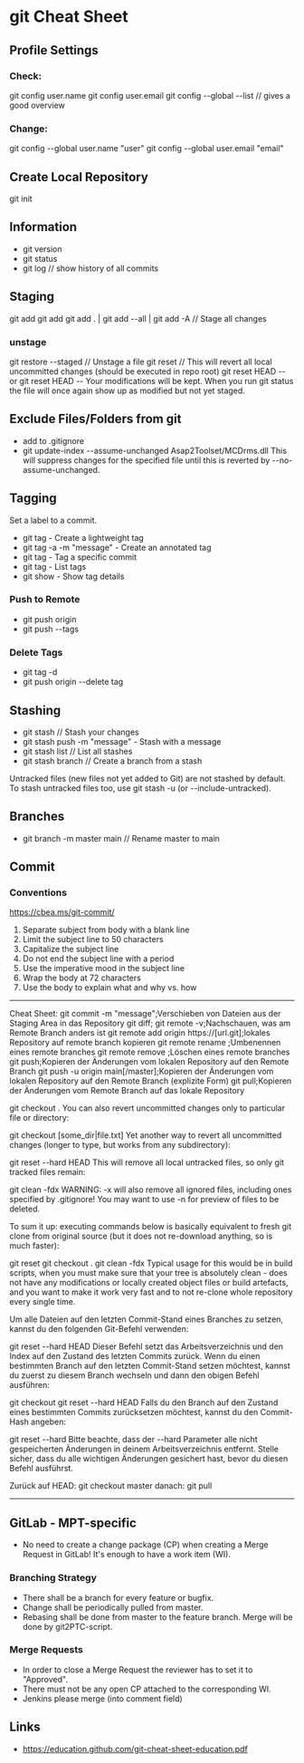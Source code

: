 # git Cheat Sheet

## Profile Settings
### Check:
git config user.name
git config user.email
git config --global --list // gives a good overview

### Change:
git config --global user.name "user"
git config --global user.email "email"

## Create Local Repository
git init

## Information
- git version
- git status
- git log // show history of all commits

## Staging
git add
git add <file>
git add . | git add --all | git add -A // Stage all changes

### unstage
git restore --staged <file> // Unstage a file
git reset // This will revert all local uncommitted changes (should be executed in repo root)
git reset HEAD --<file>
or
git reset HEAD --<directoryName>
Your modifications will be kept. When you run git status the file will once again show up as modified but not yet staged.

## Exclude Files/Folders from git
- add to .gitignore
- git update-index --assume-unchanged Asap2Toolset/MCDrms.dll
    This will suppress changes for the specified file until this is reverted by --no-assume-unchanged.

## Tagging
Set a label to a commit.

- git tag <tagname> - Create a lightweight tag
- git tag -a <tagname> -m "message" - Create an annotated tag
- git tag <tagname> <commit-hash> - Tag a specific commit
- git tag - List tags
- git show <tagname> - Show tag details

### Push to Remote
- git push origin <tagname>
- git push --tags

### Delete Tags
- git tag -d <tagname>
- git push origin --delete tag <tagname>

## Stashing
- git stash // Stash your changes
- git stash push -m "message" - Stash with a message
- git stash list // List all stashes
- git stash branch <branchname> // Create a branch from a stash

Untracked files (new files not yet added to Git) are not stashed by default.
To stash untracked files too, use git stash -u (or --include-untracked).

## Branches
- git branch -m master main // Rename master to main

## Commit
### Conventions
https://cbea.ms/git-commit/

1. Separate subject from body with a blank line
2. Limit the subject line to 50 characters
3. Capitalize the subject line
4. Do not end the subject line with a period
5. Use the imperative mood in the subject line
6. Wrap the body at 72 characters
7. Use the body to explain what and why vs. how

***

Cheat Sheet:
git commit -m "message";Verschieben von Dateien aus der Staging Area in das Repository
git diff;
git remote -v;Nachschauen, was am Remote Branch anders ist
git remote add origin https://[url.git];lokales Repository auf remote branch kopieren
git remote rename <old> <new>;Umbenennen eines remote branches
git remote remove <name>;Löschen eines remote branches
git push;Kopieren der Änderungen vom lokalen Repository auf den Remote Branch
git push -u origin main[/master];Kopieren der Änderungen vom lokalen Repository auf den Remote Branch (explizite Form)
git pull;Kopieren der Änderungen vom Remote Branch auf das lokale Repository

git checkout .
You can also revert uncommitted changes only to particular file or directory:

git checkout [some_dir|file.txt]
Yet another way to revert all uncommitted changes (longer to type, but works from any subdirectory):

git reset --hard HEAD
This will remove all local untracked files, so only git tracked files remain:

git clean -fdx
WARNING: -x will also remove all ignored files, including ones specified by .gitignore! You may want to use -n for preview of files to be deleted.

To sum it up: executing commands below is basically equivalent to fresh git clone from original source (but it does not re-download anything, so is much faster):

git reset
git checkout .
git clean -fdx
Typical usage for this would be in build scripts, when you must make sure that your tree is absolutely clean - does not have any modifications or locally created object files or build artefacts, and you want to make it work very fast and to not re-clone whole repository every single time.

Um alle Dateien auf den letzten Commit-Stand eines Branches zu setzen, kannst du den folgenden Git-Befehl verwenden:

git reset --hard HEAD
Dieser Befehl setzt das Arbeitsverzeichnis und den Index auf den Zustand des letzten Commits zurück. Wenn du einen bestimmten Branch auf den letzten Commit-Stand setzen möchtest, kannst du zuerst zu diesem Branch wechseln und dann den obigen Befehl ausführen:

git checkout <branch-name>
git reset --hard HEAD
Falls du den Branch auf den Zustand eines bestimmten Commits zurücksetzen möchtest, kannst du den Commit-Hash angeben:

git reset --hard <commit-hash>
Bitte beachte, dass der --hard Parameter alle nicht gespeicherten Änderungen in deinem Arbeitsverzeichnis entfernt. Stelle sicher, dass du alle wichtigen Änderungen gesichert hast, bevor du diesen Befehl ausführst.

Zurück auf HEAD:
git checkout master
danach:
git pull

***

## GitLab - MPT-specific
- No need to create a change package (CP) when creating a Merge Request in GitLab! It's enough to have a work item (WI).

### Branching Strategy
- There shall be a branch for every feature or bugfix.
- Change shall be periodically pulled from master.
- Rebasing shall be done from master to the feature branch. Merge will be done by git2PTC-script.

### Merge Requests
- In order to close a Merge Request the reviewer has to set it to "Approved".
- There must not be any open CP attached to the corresponding WI.
- Jenkins please merge (into comment field)

## Links
- https://education.github.com/git-cheat-sheet-education.pdf
